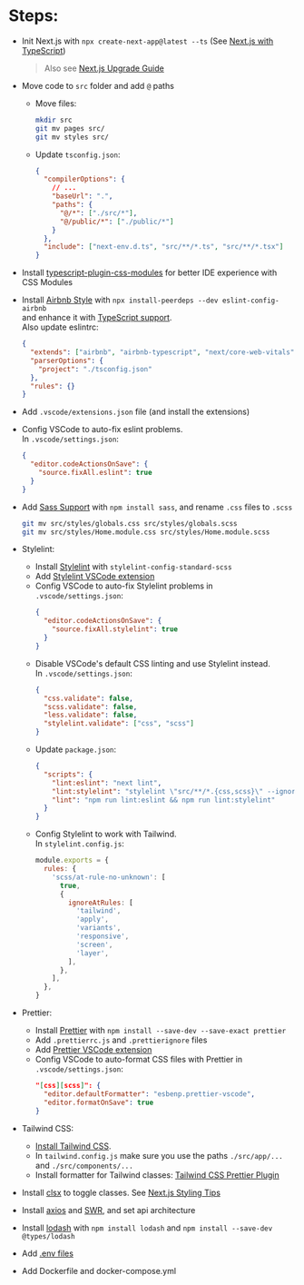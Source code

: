 # Steps:

- Init Next.js with `npx create-next-app@latest --ts` (See [Next.js with TypeScript](https://nextjs.org/docs/basic-features/typescript))

  > Also see [Next.js Upgrade Guide](https://nextjs.org/docs/upgrading)

- Move code to `src` folder and add `@` paths

  - Move files:
    ```bash
    mkdir src
    git mv pages src/
    git mv styles src/
    ```
  - Update `tsconfig.json`:
    ```json
    {
      "compilerOptions": {
        // ...
        "baseUrl": ".",
        "paths": {
          "@/*": ["./src/*"],
          "@/public/*": ["./public/*"]
        }
      },
      "include": ["next-env.d.ts", "src/**/*.ts", "src/**/*.tsx"]
    }
    ```

- Install [typescript-plugin-css-modules](https://github.com/mrmckeb/typescript-plugin-css-modules#installation) for better IDE experience with CSS Modules

- Install [Airbnb Style](https://github.com/airbnb/javascript) with `npx install-peerdeps --dev eslint-config-airbnb`  
  and enhance it with [TypeScript support](https://github.com/iamturns/eslint-config-airbnb-typescript).  
  Also update eslintrc:

  ```json
  {
    "extends": ["airbnb", "airbnb-typescript", "next/core-web-vitals"],
    "parserOptions": {
      "project": "./tsconfig.json"
    },
    "rules": {}
  }
  ```

- Add `.vscode/extensions.json` file (and install the extensions)

- Config VSCode to auto-fix eslint problems.  
  In `.vscode/settings.json`:

  ```json
  {
    "editor.codeActionsOnSave": {
      "source.fixAll.eslint": true
    }
  }
  ```

- Add [Sass Support](https://nextjs.org/docs/basic-features/built-in-css-support#sass-support)
  with `npm install sass`, and rename `.css` files to `.scss`

  ```bash
  git mv src/styles/globals.css src/styles/globals.scss
  git mv src/styles/Home.module.css src/styles/Home.module.scss
  ```

- Stylelint:

  - Install [Stylelint](https://stylelint.io/user-guide/get-started) with `stylelint-config-standard-scss`
  - Add [Stylelint VSCode extension](https://marketplace.visualstudio.com/items?itemName=stylelint.vscode-stylelint)
  - Config VSCode to auto-fix Stylelint problems in `.vscode/settings.json`:
    ```json
    {
      "editor.codeActionsOnSave": {
        "source.fixAll.stylelint": true
      }
    }
    ```
  - Disable VSCode's default CSS linting and use Stylelint instead.  
    In `.vscode/settings.json`:
    ```json
    {
      "css.validate": false,
      "scss.validate": false,
      "less.validate": false,
      "stylelint.validate": ["css", "scss"]
    }
    ```
  - Update `package.json`:
    ```json
    {
      "scripts": {
        "lint:eslint": "next lint",
        "lint:stylelint": "stylelint \"src/**/*.{css,scss}\" --ignore-path .gitignore",
        "lint": "npm run lint:eslint && npm run lint:stylelint"
      }
    }
    ```
  - Config Stylelint to work with Tailwind.  
    In `stylelint.config.js`:
    ```javascript
    module.exports = {
      rules: {
        'scss/at-rule-no-unknown': [
          true,
          {
            ignoreAtRules: [
              'tailwind',
              'apply',
              'variants',
              'responsive',
              'screen',
              'layer',
            ],
          },
        ],
      },
    }
    ```

- Prettier:

  - Install [Prettier](https://prettier.io/) with `npm install --save-dev --save-exact prettier`
  - Add `.prettierrc.js` and `.prettierignore` files
  - Add [Prettier VSCode extension](https://marketplace.visualstudio.com/items?itemName=SimonSiefke.prettier-vscode)
  - Config VSCode to auto-format CSS files with Prettier in `.vscode/settings.json`:
    ```json
    "[css][scss]": {
      "editor.defaultFormatter": "esbenp.prettier-vscode",
      "editor.formatOnSave": true
    }
    ```

- Tailwind CSS:

  - [Install Tailwind CSS](https://tailwindcss.com/docs/guides/nextjs).
  - In `tailwind.config.js` make sure you use the paths `./src/app/...` and `./src/components/...`
  - Install formatter for Tailwind classes: [Tailwind CSS Prettier Plugin](https://github.com/tailwindlabs/prettier-plugin-tailwindcss)

- Install [clsx](https://github.com/lukeed/clsx) to toggle classes. See [Next.js Styling Tips](https://nextjs.org/learn/basics/assets-metadata-css/styling-tips)
- Install [axios](https://github.com/axios/axios) and [SWR](https://swr.vercel.app), and set api architecture

- Install [lodash](https://lodash.com) with `npm install lodash` and `npm install --save-dev @types/lodash`

- Add [.env files](https://nextjs.org/docs/basic-features/environment-variables)

- Add Dockerfile and docker-compose.yml
